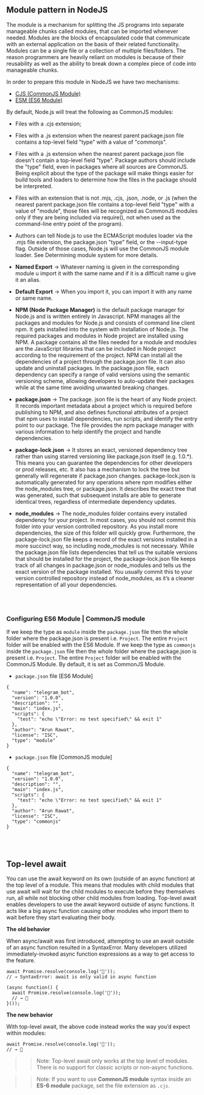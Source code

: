 ## Module pattern in NodeJS

The module is a mechanism for splitting the JS programs into separate manageable chunks called modules, that can be imported whenever needed. Modules are the blocks of encapsulated code that communicate with an external application on the basis of their related functionality. Modules can be a single file or a collection of multiple files/folders. The reason programmers are heavily reliant on modules is because of their reusability as well as the ability to break down a complex piece of code into manageable chunks.

In order to prepare this module in NodeJS we have two mechanisms:

- [CJS (CommonJS Module)](<./Common%20JS%20Module(CJS)/>)
- [ESM (ES6 Module)](<./ES6%20Module(ESM)/>)

By default, Node.js will treat the following as CommonJS modules:

- Files with a .cjs extension;

- Files with a .js extension when the nearest parent package.json file contains a top-level field "type" with a value of "commonjs".

- Files with a .js extension when the nearest parent package.json file doesn't contain a top-level field "type". Package authors should include the "type" field, even in packages where all sources are CommonJS. Being explicit about the type of the package will make things easier for build tools and loaders to determine how the files in the package should be interpreted.

- Files with an extension that is not .mjs, .cjs, .json, .node, or .js (when the nearest parent package.json file contains a top-level field "type" with a value of "module", those files will be recognized as CommonJS modules only if they are being included via require(), not when used as the command-line entry point of the program).

- Authors can tell Node.js to use the ECMAScript modules loader via the .mjs file extension, the package.json "type" field, or the --input-type flag. Outside of those cases, Node.js will use the CommonJS module loader. See Determining module system for more details.

- **Named Export** -> Whatever naming is given in the corresponding module u import it with the same name and if it is a difficult name u give it an alias.

- **Default Export** -> When you import it, you can import it with any name or same name.

- **NPM (Node Package Manager)** is the default package manager for Node.js and is written entirely in Javascript. NPM manages all the packages and modules for Node.js and consists of command line client npm. It gets installed into the system with installation of Node.js. The required packages and modules in Node project are installed using NPM.
  A package contains all the files needed for a module and modules are the JavaScript libraries that can be included in Node project according to the requirement of the project.
  NPM can install all the dependencies of a project through the package.json file. It can also update and uninstall packages. In the package.json file, each dependency can specify a range of valid versions using the semantic versioning scheme, allowing developers to auto-update their packages while at the same time avoiding unwanted breaking changes.

- **package.json** -> The package. json file is the heart of any Node project. It records important metadata about a project which is required before publishing to NPM, and also defines functional attributes of a project that npm uses to install dependencies, run scripts, and identify the entry point to our package. The file provides the npm package manager with various information to help identify the project and handle dependencies.

- **package-lock.json** -> It stores an exact, versioned dependency tree rather than using starred versioning like package.json itself (e.g. 1.0.\*). This means you can guarantee the dependencies for other developers or prod releases, etc. It also has a mechanism to lock the tree but generally will regenerate if package.json changes. package-lock.json is automatically generated for any operations where npm modifies either the node_modules tree, or package.json. It describes the exact tree that was generated, such that subsequent installs are able to generate identical trees, regardless of intermediate dependency updates.

- **node_modules** -> The node_modules folder contains every installed dependency for your project. In most cases, you should not commit this folder into your version controlled repository. As you install more dependencies, the size of this folder will quickly grow. Furthermore, the package-lock.json file keeps a record of the exact versions installed in a more succinct way, so including node_modules is not necessary. While the package.json file lists dependencies that tell us the suitable versions that should be installed for the project, the package-lock.json file keeps track of all changes in package.json or node_modules and tells us the exact version of the package installed. You usually commit this to your version controlled repository instead of node_modules, as it’s a cleaner representation of all your dependencies.

</br>
</br>

### Configuring ES6 Module | CommonJS module

If we keep the type as `module` inside the `package.json` file then the whole folder where the package.json is present i.e. `Project`. The entire `Project` folder will be enabled with the ES6 Module. If we keep the type as `commonjs` inside the `package.json` file then the whole folder where the package.json is present i.e. `Project`. The entire `Project` folder will be enabled with the CommonJS Module. By default, it is set as CommonJS Module.

- `package.json` file [ES6 Module]

```
{
  "name": "telegram_bot",
  "version": "1.0.0",
  "description": "",
  "main": "index.js",
  "scripts": {
    "test": "echo \"Error: no test specified\" && exit 1"
  },
  "author": "Arun Rawat",
  "license": "ISC",
  "type": "module"
}
```

- `package.json` file [CommonJS module]

```
{
  "name": "telegram_bot",
  "version": "1.0.0",
  "description": "",
  "main": "index.js",
  "scripts": {
    "test": "echo \"Error: no test specified\" && exit 1"
  },
  "author": "Arun Rawat",
  "license": "ISC",
  "type": "commonjs"
}
```

</br>
</br>

## Top-level await

You can use the await keyword on its own (outside of an async function) at the top level of a module. This means that modules with child modules that use await will wait for the child modules to execute before they themselves run, all while not blocking other child modules from loading. Top-level await enables developers to use the await keyword outside of async functions. It acts like a big async function causing other modules who import them to wait before they start evaluating their body.

**The old behavior**

When async/await was first introduced, attempting to use an await outside of an async function resulted in a SyntaxError. Many developers utilized immediately-invoked async function expressions as a way to get access to the feature.

```
await Promise.resolve(console.log('🎉'));
// → SyntaxError: await is only valid in async function

(async function() {
  await Promise.resolve(console.log('🎉'));
  // → 🎉
}());
```

**The new behavior**

With top-level await, the above code instead works the way you’d expect within modules:

```
await Promise.resolve(console.log('🎉'));
// → 🎉
```

> > Note: Top-level await only works at the top level of modules. There is no support for classic scripts or non-async functions.

> > Note: If you want to use **CommonJS module** syntax inside an **ES-6 module** package, set the file extension as `.cjs`.
